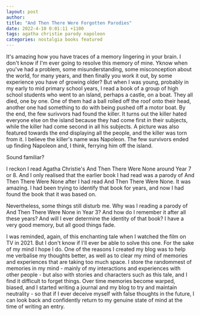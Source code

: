 ```yaml
---
layout: post
author:
title: "And Then There Were Forgotten Parodies"
date: 2022-4-10 0:01:11 +1100
tags: agatha christie parody napoleon
categories: nostalgia books featured
---
```


It's amazing how you have traces of a memory lingering in your brain. I don't know if I'm ever going to resolve this memory of mine. Yknow when you've had a problem, some misunderstanding, some misconception about the world, for many years, and then finally you work it out, by some experience you have of growing older? But when I was young, probably in my early to mid primary school years, I read a book of a group of high school students who went to an island, perhaps a castle, on a boat. They all died, one by one. One of them had a ball rolled off the roof onto their head, another one had something to do with being pushed off a motor boat. By the end, the few surivvors had found the killer. It turns out the killer hated everyone else on the island because they had come first in their subjects, while the killer had come second in all his subjects. A picture was also featured towards the end displaying all the people, and the killer was torn from it. I believe the killer's name was Napoleon. The few survivors ended up finding Napoleon and, I think, ferrying him off the island.

Sound familiar?

I reckon I read Agatha Christie's And Then There Were None around Year 7 or 8. And I only realised that the earlier book I had read was a parody of And Then There Were None after I had read And Then There Were None. It was amazing. I had been trying to identify that book for years, and now I had found the book that it was based on.

Nevertheless, some things still disturb me. Why was I reading a parody of And Then There Were None in Year 3? And how do I remember it after all these years? And will I ever determine the identity of that book? I have a very good memory, but all good things fade. 

I was reminded, again, of this enchanting tale when I watched the film on TV in 2021. But I don't know if I'll ever be able to solve this one. For the sake of my mind I hope I do. One of the reasons I created my blog was to help me verbalise my thoughts better, as well as to clear my mind of memories and experiences that are taking too much space. I store the randommest of memories in my mind - mainly of my interactions and experiences with other people - but also with stories and characters such as this tale, and I find it difficult to forget things. Over time memories become warped, biased, and I started writing a journal and my blog to try and maintain neutrality - so that if I ever deceive myself with false thoughts in the future, I can look back and confidently return to my genuine state of mind at the time of writing an entry.